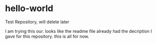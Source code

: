 # hello-world
Test Repository, will delete later

I am trying this our. looks like the readme file already had the decription I gave for this repository. this is all for now.
